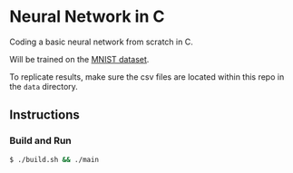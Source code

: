 # Neural Network in C 

Coding a basic neural network from scratch in C.

Will be trained on the [MNIST dataset](https://www.kaggle.com/datasets/oddrationale/mnist-in-csv).

To replicate results, make sure the csv files are located within this repo in the `data` directory.

## Instructions

### Build and Run

```bash
$ ./build.sh && ./main
```


